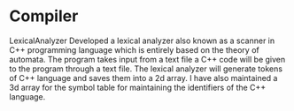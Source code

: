 # Compiler
LexicalAnalyzer
Developed a lexical analyzer also known as a scanner in C++ programming language which is entirely based on the theory of automata. 
The program takes input from a text file a C++ code will be given to the program through a text file.
The lexical analyzer will generate tokens of C++ language and saves them into a 2d array. 
I have also maintained a 3d array for the symbol table for maintaining the identifiers of the C++ language.
